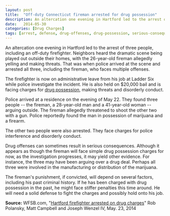 ```yaml
---
layout: post
title:  "Off-duty Connecticut fireman arrested for drug possession"
description: An altercation one evening in Hartford led to the arrest of three people, including an off-duty firefighter. Neighbors heard the dramatic scene being played out outside their homes, with the 26-year-old fireman allegedly yelling and making threats. That was when police arrived at the scene and arrested all three, including the fireman, who faces multiple offenses.
date:   2014-05-30
categories: [Drug Charges] 
tags: [arrest, defense, drug-offenses, drug-possession, serious-consequences]
---
```


<p>An altercation one evening in Hartford led to the arrest of three people, including an off-duty firefighter. Neighbors heard the dramatic scene being played out outside their homes, with the 26-year-old fireman allegedly yelling and making threats. That was when police arrived at the scene and arrested all three, including the fireman, who faces multiple offenses.</p><p>The firefighter is now on administrative leave from his job at Ladder Six while police investigate the incident. He is also held on $20,000 bail and is facing charges for <a href="/Drug-Charges/Drug-Charges.html" >drug possession</a>, making threats and disorderly conduct.</p> <p>Police arrived at a residence on the evening of May 22. They found three people -- the fireman, a 28-year-old man and a 41-year-old woman -- arguing outside. The fireman allegedly threatened to shoot the other two with a gun. Police reportedly found the man in possession of marijuana and a firearm.</p><p>The other two people were also arrested. They face charges for police interference and disorderly conduct.</p><p>Drug offenses can sometimes result in serious consequences. Although it appears as though the fireman will face simple drug possession charges for now, as the investigation progresses, it may yield other evidence. For instance, the three may have been arguing over a drug deal. Perhaps all three were involved in the manufacturing or distribution of the marijuana.</p><p>The fireman's punishment, if convicted, will depend on several factors, including his past criminal history. If he has been charged with drug possession in the past, he might face stiffer penalties this time around. He will need a solid defense to fight the charges and possibly hold onto his job.</p><p> <b>Source:&nbsp;</b>WFSB.com, "<a href="http://www.wfsb.com/story/25598123/firefighter-arrested-on-drug-charges" target="_blank">Hartford firefighter arrested on drug charges</a>" Rob Polansky, Matt Campbell and Joseph Wenzel IV, May. 23, 2014 </p>